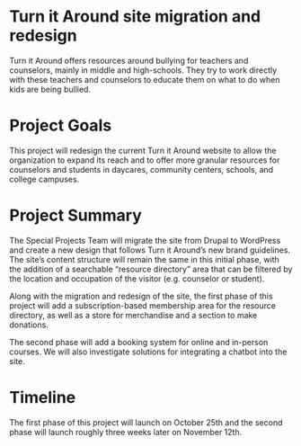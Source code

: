 # Turn it Around site migration and redesign

Turn it Around offers resources around bullying for teachers and counselors, mainly in middle and high-schools. They try to work directly with these teachers and counselors to educate them on what to do when kids are being bullied.

# Project Goals
This project will redesign the current Turn it Around website to allow the organization to expand its reach and to offer more granular resources for counselors and students in daycares, community centers, schools, and college campuses.

# Project Summary
The Special Projects Team will migrate the site from Drupal to WordPress and create a new design that follows Turn it Around’s new brand guidelines. The site’s content structure will remain the same in this initial phase, with the addition of a searchable “resource directory” area that can be filtered by the location and occupation of the visitor (e.g. counselor or student).

Along with the migration and redesign of the site, the first phase of this project will add a subscription-based membership area for the resource directory, as well as a store for merchandise and a section to make donations.

The second phase will add a booking system for online and in-person courses. We will also investigate solutions for integrating a chatbot into the site.

# Timeline

The first phase of this project will launch on October 25th and the second phase will launch roughly three weeks later on November 12th.
